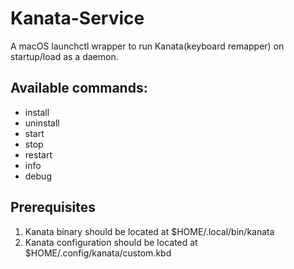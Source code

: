# Kanata-Service
A macOS launchctl wrapper to run Kanata(keyboard remapper) on startup/load as a daemon. 

## Available commands:
- install
- uninstall
- start
- stop
- restart
- info
- debug

## Prerequisites
1. Kanata binary should be located at $HOME/.local/bin/kanata
2. Kanata configuration should be located at $HOME/.config/kanata/custom.kbd
